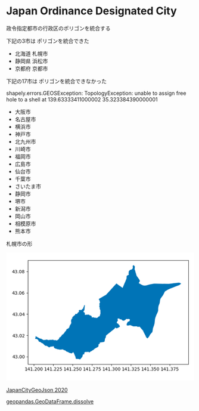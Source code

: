 Japan Ordinance Designated City
===============

政令指定都市の行政区のポリゴンを統合する

下記の3市は
ポリゴンを統合できた

- 北海道 札幌市
- 静岡県 浜松市
- 京都府 京都市


下記の17市は
ポリゴンを統合できなかった

shapely.errors.GEOSException: TopologyException: unable to assign free hole to a shell at 139.63333411000002 35.323384390000001


- 大阪市
- 名古屋市
- 横浜市
- 神戸市
- 北九州市
- 川崎市
- 福岡市
- 広島市
- 仙台市
- 千葉市
- さいたま市
- 静岡市
- 堺市
- 新潟市	
- 岡山市
- 相模原市	
- 熊本市

札幌市の形

![sapporo](https://github.com/ohwada/World_Countries/blob/main/geoPandas/polygon_disolve/japan_ordinance_designated_city/screenshots/sapporo.png)

[JapanCityGeoJson 2020](https://github.com/niiyz/JapanCityGeoJson)

[geopandas.GeoDataFrame.dissolve](https://geopandas.org/en/stable/docs/reference/api/geopandas.GeoDataFrame.dissolve.html)


